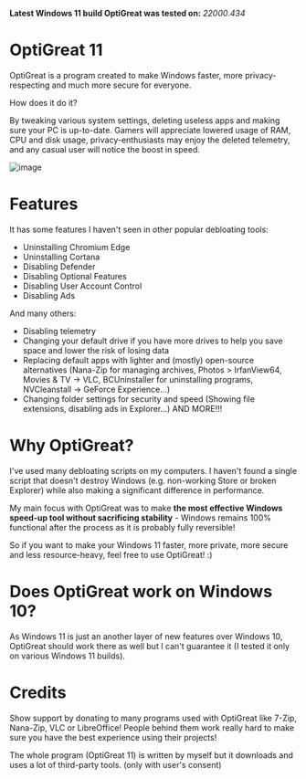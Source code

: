 **Latest Windows 11 build OptiGreat was tested on:** _22000.434_

# OptiGreat 11 
OptiGreat is a program created to make Windows faster, more privacy-respecting and much more secure for everyone. 

How does it do it? 

By tweaking various system settings, deleting useless apps and making sure your PC is up-to-date.
Gamers will appreciate lowered usage of RAM, CPU and disk usage, privacy-enthusiasts may enjoy the deleted telemetry, and any casual user will notice the boost in speed.


![image](https://user-images.githubusercontent.com/89423482/152525115-6772eb0a-c905-4684-b1eb-55dfe6a571a2.png)


# Features
It has some features I haven't seen in other popular debloating tools:
 - Uninstalling Chromium Edge
 - Uninstalling Cortana
 - Disabling Defender
 - Disabling Optional Features
 - Disabling User Account Control
 - Disabling Ads

And many others:
- Disabling telemetry
- Changing your default drive if you have more drives to help you save space and lower the risk of losing data
- Replacing default apps with lighter and (mostly) open-source alternatives (Nana-Zip for managing archives, Photos > IrfanView64, Movies & TV -> VLC, BCUninstaller for uninstalling programs, NVCleanstall -> GeForce Experience...)
- Changing folder settings for security and speed (Showing file extensions, disabling ads in Explorer...)
 AND MORE!!!
 
 # Why OptiGreat?
 I've used many debloating scripts on my computers.
 I haven't found a single script that doesn't destroy Windows (e.g. non-working Store or broken Explorer) while also making a significant difference in performance.
 
 My main focus with OptiGreat was to make **the most effective Windows speed-up tool without sacrificing stability** - Windows remains 100% functional after the process as it is probably fully reversible!
 
So if you want to make your Windows 11 faster, more private,
more secure and less resource-heavy, feel free to use OptiGreat! :)

# Does OptiGreat work on Windows 10?
As Windows 11 is just an another layer of new features over Windows 10, OptiGreat should work there as well but I can't guarantee it (I tested it only on various Windows 11 builds).

# Credits
Show support by donating to many programs used with OptiGreat like 7-Zip, Nana-Zip, VLC or LibreOffice! People behind them work really hard to make sure you have the best experience using their projects!

The whole program (OptiGreat 11) is written by myself but it downloads and uses a lot of third-party tools. (only with user's consent)

